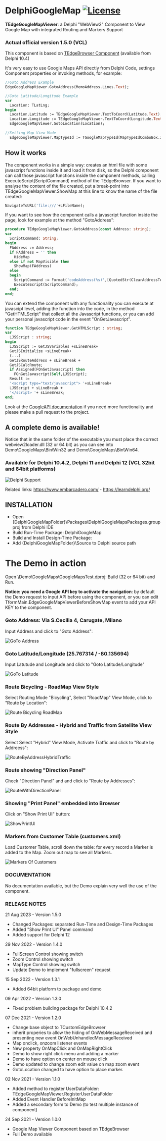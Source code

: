 ﻿# DelphiGoogleMap  [![License](https://img.shields.io/badge/License-Apache%202.0-yellowgreen.svg)](https://opensource.org/licenses/Apache-2.0)

**TEdgeGoogleMapViewer**: a Delphi "WebView2" Component to View Google Map with integrated Routing and Markers Support

### Actual official version 1.5.0 (VCL)

This component is based on [TEdgeBrowser Component](https://docwiki.embarcadero.com/RADStudio/Alexandria/en/Using_TEdgeBrowser_Component_and_Changes_to_the_TWebBrowser_Component) (available from Delphi 10.4)

It's very easy to use Google Maps API directly from Delphi Code, settings Component properties or invoking methods, for example:

```pascal
//Goto Address Example
EdgeGoogleMapViewer.GotoAddress(MemoAddress.Lines.Text);

//Goto Latitude/Longitude Example
var
  Location: TLatLng;
begin
  Location.Latitude := TEdgeGoogleMapViewer.TextToCoord(Latitude.Text);
  Location.Longitude := TEdgeGoogleMapViewer.TextToCoord(Longitude.Text);
  EdgeGoogleMapViewer.GotoLocation(Location);
  
//Setting Map View Mode
  EdgeGoogleMapViewer.MapTypeId := TGoogleMapTypeId(MapTypeIdComboBox.ItemIndex);
```

## How it works

The component works in a simple way: creates an html file with some javascript functions inside it and load it from disk, so the Delphi component can call those javascript functions inside the component methods, calling ExecuteScript(ScriptCommand) method of the TEdgeBrowser. If you want to analyse the content of the file created, put a break-point into TEdgeGoogleMapViewer.ShowMap at this line to know the name of the file created:

```pascal
NavigateToURL('file:///'+LFileName);
```
If you want to see how the component calls a javascript function inside the page, look for example at the method "GotoAddress":

```pascal
procedure TEdgeGoogleMapViewer.GotoAddress(const Address: string);
var
  ScriptCommand: String;
begin
  FAddress := Address;
  if FAddress = '' then
    HideMap
  else if not MapVisible then
    ShowMap(FAddress)
  else
  begin
    ScriptCommand := Format('codeAddress(%s)',[QuotedStr(ClearAddressText(Address))]);
    ExecuteScript(ScriptCommand);
  end;
end;
```
You can extend the component with any functionality you can execute at javascipt level, adding the function into the code, in the method "GetHTMLScript" that collect all the Javascript functions, or you can add your personal javascript code in the event "OnGetJavascript".

```pascal
function TEdgeGoogleMapViewer.GetHTMLScript : string;
var
  LJSScript : string;
begin
  LJSScript := GetJSVariables +sLineBreak+
  GetJSInitialize +sLineBreak+
  (...)
  GetJSRouteAddress + sLineBreak +
  GetJSCalcRoute;
  if Assigned(FOnGetJavascript) then
    FOnGetJavascript(Self,LJSScript);
  Result :=
  '<script type="text/javascript"> '+sLineBreak+
  LJSScript + sLineBreak +
  '</script> '+ sLineBreak;
end;
```

Look at the [GoogleAPI documentation](https://developers.google.com/maps/documentation/javascript?hl=it) if you need more functionality and please make a pull request to the project.
 
## A complete demo is available!

Notice that in the same folder of the executable you must place the correct webview2loader.dll (32 or 64 bit) as you can see into Demo\GoogleMaps\Bin\Win32 and Demo\GoogleMaps\Bin\Win64.

### Available for Delphi 10.4.2, Delphi 11 and Delphi 12 (VCL 32bit and 64bit platforms)

![Delphi Support](./Images/SupportingDelphi.jpg)

Related links: https://www.embarcadero.com/ - https://learndelphi.org/

## INSTALLATION

- Open {DelphiGoogleMapFolder}\Packages\DelphiGoogleMapsPackages.groupproj from Delphi IDE
- Build Run-Time Package: DelphiGoogleMap
- Build and Install Design-Time Package:
- Add {DelphiGoogleMapFolder}\Source to Delphi source path

# The Demo in action

Open \Demo\GoogleMaps\GoogleMapsTest.dproj: Build (32 or 64 bit) and Run.

**Notice: you need a Google API key to activate the navigation**: by default the Demo request to input API before using the component, or you can edit TformMain.EdgeGoogleMapViewerBeforeShowMap event to add your API KEY to the component.

### Goto Address: Via S.Cecilia 4, Carugate, Milano

Input Address and click to "Goto Address":

![GoTo Address](./Images/GoToAddress.jpg)

### Goto Latitude/Longitude (25.767314 / -80.135694)

Input Latutude and Longitude and click to "Goto Latitude/Longitude"

![GoTo Latitude](./Images/GoToLatitudeLongitude.jpg)

### Route Bicycling - RoadMap View Style

Select Routing Mode "Bicycling", Select "RoadMap" View Mode, click to "Route by Location":

![Route Bicycling RoadMap](./Images/RouteBicyclingRoadMap.jpg)

### Route By Addresses - Hybrid and Traffic from Satellite View Style

Select Select "Hybrid" View Mode, Activate Traffic and click to "Route by Addreess":

![RouteByAddressHybridTraffic](./Images/RouteByAddressHybridTraffic.jpg)

### Route showing "Direction Panel"

Check "Direction Panel" and and click to "Route by Addresses":

![RouteWithDirectionPanel](./Images/RouteWithDirectionPanel.jpg)

### Showing "Print Panel" embedded into Browser

Click on "Show Print UI" button:

![ShowPrintUI](./Images/ShowPrintUI.jpg)

### Markers from Customer Table (customers.xml)

Load Customer Table, scroll down the table: for every record a Marker is added to the Map. Zoom out map to see all Markers.

![Markers Of Customers](./Images/MarkersOfCustomers.jpg)

### DOCUMENTATION

No documentation available, but the Demo explain very well the use of the component.

### RELEASE NOTES
21 Aug 2023 - Version 1.5.0
- Changed Packages: separated Run-Time and Design-Time Packages
- Added "Show Print UI" Panel command
- Added support for Delphi 12

29 Nov 2022 - Version 1.4.0
- FullScreen Control showing switch
- Zoom Control showing switch
- MapType Control showing switch
- Update Demo to implement "fullscreen" request

15 Sep 2022 - Version 1.3.1
- Added 64bit platform to package and demo

09 Apr 2022 - Version 1.3.0
- Fixed problem building package for Delphi 10.4.2

07 Dec 2021 - Version 1.2.0
- Change base object to TCustomEdgeBrowser
- inherit properies to allow the hiding of OnWebMessageReceived and presenting new event OnWebUnhandledMessageReceived
- Map onclick, onzoom listener events
- New property OnMapClick and OnMapRightClick
- Demo to show right click menu and adding a marker
- Demo to have option on center on mouse click
- Demo updated to change zoom edit value on map zoom event
- GotoLocation changed to have option to place marker.

02 Nov 2021 - Version 1.1.0
- Added method to register UserDataFolder: TEdgeGoogleMapViewer.RegisterUserDataFolder
- Added Event Handler BeforeInitMap
- Added a secondary form to Demo (to test multiple instance of component)

24 Sep 2021 - Version 1.0.0
- Google Map Viewer Component based on TEdgeBrowser
- Full Demo available
